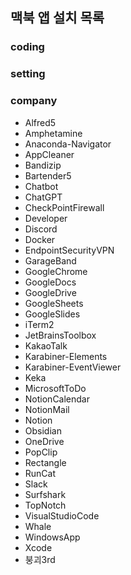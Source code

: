 ## 맥북 앱 설치 목록

### coding

### setting

### company

- Alfred5  
- Amphetamine  
- Anaconda-Navigator  
- AppCleaner  
- Bandizip  
- Bartender5  
- Chatbot  
- ChatGPT  
- CheckPointFirewall  
- Developer  
- Discord  
- Docker  
- EndpointSecurityVPN  
- GarageBand  
- GoogleChrome  
- GoogleDocs  
- GoogleDrive  
- GoogleSheets  
- GoogleSlides  
- iTerm2  
- JetBrainsToolbox  
- KakaoTalk  
- Karabiner-Elements  
- Karabiner-EventViewer  
- Keka  
- MicrosoftToDo  
- NotionCalendar  
- NotionMail  
- Notion  
- Obsidian  
- OneDrive  
- PopClip  
- Rectangle  
- RunCat  
- Slack  
- Surfshark  
- TopNotch  
- VisualStudioCode  
- Whale  
- WindowsApp  
- Xcode  
- 붕괴3rd  
